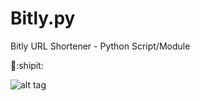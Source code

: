 # Bitly.py
Bitly URL Shortener - Python Script/Module

 :metal::shipit:

![alt tag](https://i.creativecommons.org/l/by-nc-sa/4.0/88x31.png)
